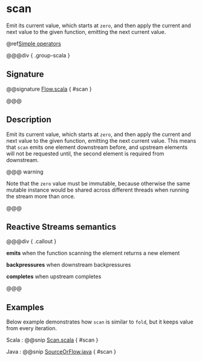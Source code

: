 # scan

Emit its current value, which starts at `zero`, and then apply the current and next value to the given function, emitting the next current value.

@ref[Simple operators](../index.md#simple-operators)

@@@div { .group-scala }

## Signature

@@signature [Flow.scala](/akka-stream/src/main/scala/akka/stream/scaladsl/Flow.scala) { #scan }

@@@

## Description

Emit its current value, which starts at `zero`, and then apply the current and next value to the given function,
emitting the next current value. This means that `scan` emits one element downstream before, and upstream elements
will not be requested until, the second element is required from downstream.

@@@ warning

Note that the `zero` value must be immutable, because otherwise
the same mutable instance would be shared across different threads
when running the stream more than once.

@@@

## Reactive Streams semantics

@@@div { .callout }

**emits** when the function scanning the element returns a new element

**backpressures** when downstream backpressures

**completes** when upstream completes

@@@

## Examples

Below example demonstrates how `scan` is similar to `fold`, but it keeps value from every iteration.

Scala
:  @@snip [Scan.scala](/akka-docs/src/test/scala/docs/stream/operators/sourceorflow/Scan.scala) { #scan }

Java
:  @@snip [SourceOrFlow.java](/akka-docs/src/test/java/jdocs/stream/operators/SourceOrFlow.java) { #scan }
